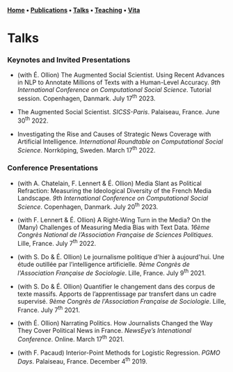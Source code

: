 **[Home](index.md) • [Publications](publications.md) • [Talks](talks.md) • [Teaching](teaching.md) • [Vita](cv.md)**


# Talks


### Keynotes and Invited Presentations

- (with É. Ollion) The Augmented Social Scientist. Using Recent Advances in NLP to Annotate Millions of Texts with a Human-Level Accuracy. *9th International Conference on Computational Social Science*. Tutorial session. Copenhagen, Danmark. July 17<sup>th</sup> 2023.

- The Augmented Social Scientist. *SICSS-Paris*. Palaiseau, France. June 30<sup>th</sup> 2022.


- Investigating the Rise and Causes of Strategic News Coverage with Artificial Intelligence. *International Roundtable on Computational Social Science*. Norrköping, Sweden. March 17<sup>th</sup> 2022.


### Conference Presentations

- (with A. Chatelain, F. Lennert & É. Ollion) Media Slant as Political Refraction: Measuring the Ideological Diversity of the French Media Landscape. *9th International Conference on Computational Social Science*. Copenhagen, Danmark. July 20<sup>th</sup> 2023.

- (with F. Lennert & É. Ollion) A Right-Wing Turn in the Media? On the (Many) Challenges of Measuring Media Bias with Text Data. *16ème Congrès National de l’Association Française de Sciences Politiques*. Lille, France. July 7<sup>th</sup> 2022.


- (with S. Do & É. Ollion) Le journalisme politique d'hier à aujourd'hui. Une étude outillée par l’intelligence artificielle. *9ème Congrès de l'Association Française de Sociologie*. Lille, France. July 9<sup>th</sup> 2021.


- (with S. Do & É. Ollion) Quantifier le changement dans des corpus de texte massifs. Apports de l’apprentissage par transfert dans un cadre supervisé. *9ème Congrès de l'Association Française de Sociologie*. Lille, France. July 7<sup>th</sup> 2021.


- (with É. Ollion) Narrating Politics. How Journalists Changed the Way They Cover Political News in France. *NewsEye’s Intenational Conference*. Online. March 17<sup>th</sup> 2021.


- (with F. Pacaud) Interior-Point Methods for Logistic Regression. *PGMO Days*. Palaiseau, France. December 4<sup>th</sup> 2019.

